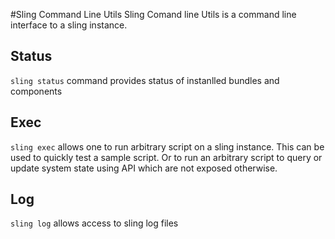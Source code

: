 #Sling Command Line Utils
Sling Comand line Utils is a command line interface to a sling instance. 
## Status
`sling status` command provides status of instanlled bundles and components
## Exec
`sling exec` allows one to run arbitrary script on a sling instance. This can be used to quickly test a sample script. Or to run an arbitrary script to query or update system state using API which are not exposed otherwise.
## Log
`sling log` allows access to sling log files
